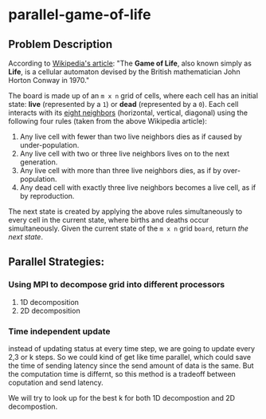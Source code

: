 # parallel-game-of-life

## Problem Description

According to [Wikipedia's article](https://en.wikipedia.org/wiki/Conway's_Game_of_Life): "The **Game of Life**, also known simply as **Life**, is a cellular automaton devised by the British mathematician John Horton Conway in 1970."

The board is made up of an `m x n` grid of cells, where each cell has an initial state: **live** (represented by a `1`) or **dead** (represented by a `0`). Each cell interacts with its [eight neighbors](https://en.wikipedia.org/wiki/Moore_neighborhood) (horizontal, vertical, diagonal) using the following four rules (taken from the above Wikipedia article):

1. Any live cell with fewer than two live neighbors dies as if caused by under-population.
2. Any live cell with two or three live neighbors lives on to the next generation.
3. Any live cell with more than three live neighbors dies, as if by over-population.
4. Any dead cell with exactly three live neighbors becomes a live cell, as if by reproduction.

The next state is created by applying the above rules simultaneously to every cell in the current state, where births and deaths occur simultaneously. Given the current state of the `m x n` grid `board`, return *the next state*.



## Parallel Strategies:

### Using MPI to decompose grid into different processors



1. 1D decomposition
2. 2D decomposition

### Time independent update

instead of updating status at every time step, we are going to update every 2,3 or k steps.  So we could kind of get like time parallel, which could save the time of sending latency since the send amount of data is the same. But the computation time is differnt, so this method is a tradeoff between coputation and send latency. 

We will try to look up for the best k for both 1D decompostion and 2D decompostion.

